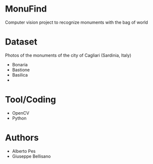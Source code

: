 # MonuFind
Computer vision project to recognize monuments with the bag of world

# Dataset
Photos of the monuments of the city of Cagliari (Sardinia, Italy)
- Bonaria
- Bastione
- Basilica
-

# Tool/Coding
- OpenCV
- Python

# Authors
- Alberto Pes
- Giuseppe Bellisano
